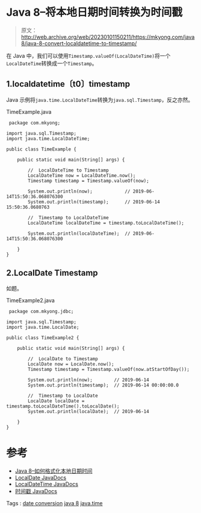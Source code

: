 # Java 8–将本地日期时间转换为时间戳

> 原文：<http://web.archive.org/web/20230101150211/https://mkyong.com/java8/java-8-convert-localdatetime-to-timestamp/>

在 Java 中，我们可以使用`Timestamp.valueOf(LocalDateTime)`将一个`LocalDateTime`转换成一个`Timestamp`。

## 1.localdatetime〔t0〕timestamp

Java 示例将`java.time.LocalDateTime`转换为`java.sql.Timestamp`，反之亦然。

TimeExample.java

```
 package com.mkyong;

import java.sql.Timestamp;
import java.time.LocalDateTime;

public class TimeExample {

    public static void main(String[] args) {

        //  LocalDateTime to Timestamp
        LocalDateTime now = LocalDateTime.now();
        Timestamp timestamp = Timestamp.valueOf(now);

        System.out.println(now);            // 2019-06-14T15:50:36.068076300
        System.out.println(timestamp);      // 2019-06-14 15:50:36.0680763

        //  Timestamp to LocalDateTime
        LocalDateTime localDateTime = timestamp.toLocalDateTime();

        System.out.println(localDateTime);  // 2019-06-14T15:50:36.068076300

    }
} 
```

## 2.LocalDate Timestamp

如题。

TimeExample2.java

```
 package com.mkyong.jdbc;

import java.sql.Timestamp;
import java.time.LocalDate;

public class TimeExample2 {

    public static void main(String[] args) {

        //  LocalDate to Timestamp
        LocalDate now = LocalDate.now();
        Timestamp timestamp = Timestamp.valueOf(now.atStartOfDay());

        System.out.println(now);        // 2019-06-14
        System.out.println(timestamp);  // 2019-06-14 00:00:00.0

        //  Timestamp to LocalDate
        LocalDate localDate = timestamp.toLocalDateTime().toLocalDate();
        System.out.println(localDate);  // 2019-06-14

    }
} 
```

# 参考

*   [Java 8–如何格式化本地日期时间](http://web.archive.org/web/20210815051316/https://www.mkyong.com/java8/java-8-how-to-format-localdatetime/)
*   [LocalDate JavaDocs](http://web.archive.org/web/20210815051316/https://docs.oracle.com/javase/8/docs/api/java/time/LocalDate.html)
*   [LocalDateTime JavaDocs](http://web.archive.org/web/20210815051316/https://docs.oracle.com/javase/8/docs/api/java/time/LocalDateTime.html)
*   [时间戳 JavaDocs](http://web.archive.org/web/20210815051316/https://docs.oracle.com/javase/8/docs/api/java/sql/Timestamp.html)

Tags : [date conversion](http://web.archive.org/web/20210815051316/https://mkyong.com/tag/date-conversion/) [java 8](http://web.archive.org/web/20210815051316/https://mkyong.com/tag/java-8/) [java.time](http://web.archive.org/web/20210815051316/https://mkyong.com/tag/java-time/)<input type="hidden" id="mkyong-current-postId" value="15125">